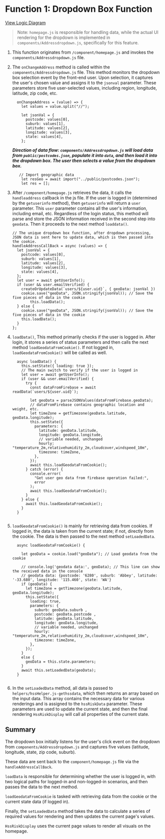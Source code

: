 # Function 1: Dropdown Box Function

[View Logic Diagram](https://app.diagrams.net/#G18NjbbnP0caqJgNMf3H1ICppSo9g_qaeO)

> Note: `homepage.js` is responsible for handling data, while the actual UI rendering for the dropdown is implemented in `components/Addressdropdown.js`, specifically for this feature.

1. This function originates from `/component/homepage.js` and invokes the `components/Addressdropdown.js` file.

2. The `onChangeAddress` method is called within the `components/Addressdropdown.js` file. This method monitors the dropdown box selection event by the front-end user. Upon selection, it captures the user's chosen value and assigns it to the `jsonval` parameter. These parameters store five user-selected values, including region, longitude, latitude, zip code, etc.

   ```
     onChangeAddress = (value) => {
       let values = value.split("//");
   
       let jsonVal = {
         postcode: values[0],
         suburb: values[1],
         latitude: values[2],
         longitude: values[3],
         state: values[4],
       };
   ```

   ***Direction of data flow: `components/Addressdropdown.js` will load data from `public/postcodes.json`, populate it into `data`, and then load it into the dropdown box. The user then selects a value from the dropdown box.***

   ```
      // Import geographic data
       let resGeo = await import("../public/postcodes.json");
       let res = [];
   ```

3. After `/component/homepage.js` retrieves the data, it calls the `handleaddress` callback in the js file. If the user is logged in (determined by the `getuserinfo` method), then `getuserinfo` will return a `user` parameter. This `user` parameter contains all the user's information, including email, etc. Regardless of the login status, this method will parse and store the JSON information received in the second step into `geodata`. Then it proceeds to the next method `loaddata()`.

   ```
   // The unique dropdown box function, after dropdown processing, JSON data is sent here to update data, which is then passed into the cookie.
   handleAddressCallBack = async (values) => {
     let jsonVal = {
       postcode: values[0],
       suburb: values[1],
       latitude: values[2],
       longitude: values[3],
       state: values[4],
     };
     let user = await getUserInfo();
     if (user && user.emailVerified) {
       createOrUpdateData(`users/${user.uid}`, { geoData: jsonVal })
       cookie.save("geoData", JSON.stringify(jsonVal)); // Save the five pieces of data in the cookie
           this.loadData();
     } else {
       cookie.save("geoData", JSON.stringify(jsonVal)); // Save the five pieces of data in the cookie
       this.loadData();
     }
   };
   ```

4. `loadData()`, This method primarily checks if the user is logged in. After login, it stores a series of status parameters and then calls the next method `loadGeodataFromCookie()`. If not logged in, `loadGeodataFromCookie()` will be called as well.

   ```
     async loadData() {
       this.setState({ loading: true });
       // The main switch to verify if the user is logged in
       let user = await getUserInfo();
       if (user && user.emailVerified) {
         try {
           const dataFromFirebase = await readData(`users/${user.uid}`);
   
           let geoData = parseJSONValues(dataFromFirebase.geoData);
           // dataFromFirebase contains geographic location and weight, etc.
           let timeZone = getTimezone(geoData.latitude, geoData.longitude);
           this.setState({
             parameters: {
               latitude: geoData.latitude,
               longitude: geoData.longitude,
               // variable needed, unchanged
               hourly: "temperature_2m,relativehumidity_2m,cloudcover,windspeed_10m",
               timezone: timeZone,
             },
           });
           await this.loadGeodataFromCookie();
         } catch (error) {
           console.error(
             "Get user geo data from firebase operation failed:",
             error
           );
           await this.loadGeodataFromCookie();
         }
       } else {
         await this.loadGeodataFromCookie();
       }
     }
     
   ```

5. `loadGeodataFromCookie()` is mainly for retrieving data from cookies. If logged in, the data is taken from the current state; if not, directly from the cookie. The data is then passed to the next method `setLoadedData`.

   ```
     async loadGeodataFromCookie() {
       
       let geoData = cookie.load("geoData"); // Load geodata from the cookie
   
       // console.log('geodata data:', geoData); // This line can show the received data in the console
       // geodata data: {postcode: '6280', suburb: 'Abbey', latitude: '-33.680', longitude: '115.460', state: 'WA'}
       if (geoData) {
         let timeZone = getTimezone(geoData.latitude, geoData.longitude);
         this.setState({
           loading: true,
           parameters: {
             suburb: geoData.suburb ,
             postcode: geoData.postcode ,
             latitude: geoData.latitude,
             longitude: geoData.longitude,
             // variable needed, unchanged
             hourly: "temperature_2m,relativehumidity_2m,cloudcover,windspeed_10m",
             timezone: timeZone,
           },
         });
       } 
       else {
         geoData = this.state.parameters;
       }
       await this.setLoadedData(geoData);
     }
     
   ```

6. In the `setLoadedData` method, all data is passed to `helpers/hssHelper.js-gethssdata`, which then returns an array based on the input data. This array contains the necessary data for various renderings and is assigned to the `hssRiskData` parameter. These parameters are used to update the current state, and then the final rendering `HssRiskDisplay` will call all properties of the current state.

## Summary

The dropdown box initially listens for the user's click event on the dropdown from `components/Addressdropdown.js` and captures five values (latitude, longitude, state, zip code, suburb).

These data are sent back to the `component/homepage.js` file via the `handleAddressCallBack`.

`loadData` is responsible for determining whether the user is logged in, with two logical paths for logged-in and non-logged-in scenarios, and then passes the data to the next method.

`loadGeodataFromCookie` is tasked with retrieving data from the cookie or the current state data (if logged in).

Finally, the `setLoadedData` method takes the data to calculate a series of required values for rendering and then updates the current page's values.

`HssRiskDisplay` uses the current page values to render all visuals on the homepage.
